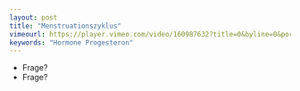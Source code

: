 ```yaml
---
layout: post
title: "Menstruationszyklus"
vimeourl: https://player.vimeo.com/video/160987632?title=0&byline=0&portrait=0
keywords: "Hormone Progesteron"
---
```

- Frage?
- Frage?




